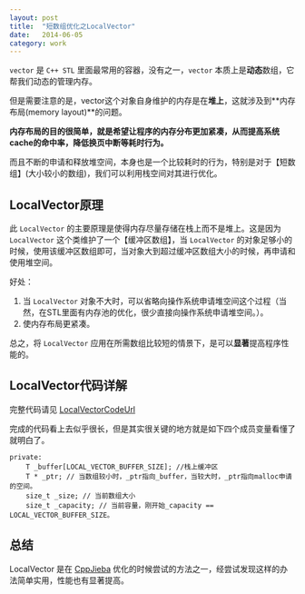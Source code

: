 ```yaml
---
layout: post
title:  "短数组优化之LocalVector"
date:   2014-06-05
category: work
---
```


`vector` 是 `C++ STL` 里面最常用的容器，没有之一，`vector` 本质上是**动态**数组，它帮我们动态的管理内存。

但是需要注意的是，vector这个对象自身维护的内存是在**堆上**，这就涉及到**内存布局(memory layout)**的问题。

**内存布局的目的很简单，就是希望让程序的内存分布更加紧凑，从而提高系统cache的命中率，降低换页中断等耗时行为。**

而且不断的申请和释放堆空间，本身也是一个比较耗时的行为，特别是对于【短数组】(大小较小的数组)，我们可以利用栈空间对其进行优化。

## LocalVector原理

此 `LocalVector` 的主要原理是使得内存尽量存储在栈上而不是堆上。这是因为 `LocalVector` 这个类维护了一个【缓冲区数组】，当 `LocalVector` 的对象足够小的时候，使用该缓冲区数组即可，当对象大到超过缓冲区数组大小的时候，再申请和使用堆空间。

好处：

1. 当 `LocalVector` 对象不大时，可以省略向操作系统申请堆空间这个过程（当然，在STL里面有内存池的优化，很少直接向操作系统申请堆空间。）。
2. 使内存布局更紧凑。

总之，将 `LocalVector` 应用在所需数组比较短的情景下，是可以**显著**提高程序性能的。

## LocalVector代码详解

完整代码请见 [LocalVectorCodeUrl]

完成的代码看上去似乎很长，但是其实很关键的地方就是如下四个成员变量看懂了就明白了。

```
private:
    T _buffer[LOCAL_VECTOR_BUFFER_SIZE]; //栈上缓冲区
    T * _ptr; // 当数组较小时，_ptr指向_buffer，当较大时，_ptr指向malloc申请的空间。
    size_t _size; // 当前数组大小
    size_t _capacity; // 当前容量，刚开始_capacity == LOCAL_VECTOR_BUFFER_SIZE。
```

## 总结

LocalVector 是在 [CppJieba] 优化的时候尝试的方法之一，经尝试发现这样的办法简单实用，性能也有显著提高。

[LocalVectorCodeUrl]:https://github.com/aszxqw/limonp/blob/master/include/LocalVector.hpp
[CppJieba]:https://github.com/aszxqw/cppjieba.git
